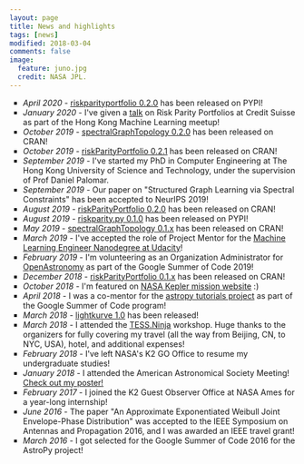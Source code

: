 ```yaml
---
layout: page
title: News and highlights
tags: [news]
modified: 2018-03-04
comments: false
image:
  feature: juno.jpg
  credit: NASA JPL.
---
```


<ul style="list-style-type:square">
   <li> <i>April 2020</i> - <a href="https://www.github.com/dppalomar/riskparity.py"><u>riskparityportfolio 0.2.0</u></a> has been released on PYPI!
   <li> <i>January 2020</i> - I've given a <a href="https://speakerdeck.com/mirca/breaking-down-risk-parity-portfolios-a-practical-open-source-implementation"><u>talk</u></a> on Risk Parity Portfolios at Credit Suisse as part of the Hong Kong Machine Learning meetup!
   <li> <i>October 2019</i> - <a href="https://www.github.com/dppalomar/spectralGraphTopology"><u>spectralGraphTopology 0.2.0</u></a> has been released on CRAN!
   <li> <i>October 2019</i> - <a href="https://www.github.com/dppalomar/riskParityPortfolio"><u>riskParityPortfolio 0.2.1</u></a> has been released on CRAN!
   <li> <i>September 2019</i> - I've started my PhD in Computer Engineering at The Hong Kong University of Science
   and Technology, under the supervision of Prof Daniel Palomar.
   <li> <i>September 2019</i> - Our paper on "Structured Graph Learning via Spectral Constraints" has been accepted to NeurIPS 2019!
   <li> <i>August 2019</i> - <a href="https://www.github.com/dppalomar/riskParityPortfolio"><u>riskParityPortfolio 0.2.0</u></a> has been released on CRAN!
   <li> <i>August 2019</i> - <a href="https://www.github.com/mirca/riskparity.py"><u>riskparity.py 0.1.0</u></a> has been released on PYPI!
   <li> <i>May 2019</i> - <a href="https://www.github.com/dppalomar/spectralGraphTopology"><u>spectralGraphTopology 0.1.x</u></a> has been released on CRAN!
   <li> <i>March 2019</i> - I've accepted the role of Project Mentor for the <a href="https://www.udacity.com/course/machine-learning-engineer-nanodegree--nd009t">Machine Learning Engineer Nanodegree at Udacity</a>!
   <li> <i>February 2019</i> - I'm volunteering as an Organization Administrator for <a href="https://openastronomy.org/gsoc/gsoc2019/#/mentors"><u>OpenAstronomy</u></a>
   as part of the Google Summer of Code 2019!
   <li> <i>December 2018</i> - <a href="https://www.github.com/dppalomar/riskParityPortfolio"><u>riskParityPortfolio 0.1.x</u></a> has been released on CRAN!
   <li> <i>October 2018</i> - I'm featured on <a href="https://exoplanets.nasa.gov/news/1529/meet-the-kepler-mission-team/"><u>NASA Kepler mission website</u></a> :)
   <li> <i> April 2018 </i>- I was a co-mentor for the
   <a href="https://github.com/astropy/astropy-tutorials">astropy tutorials project</a> as part of the Google Summer of Code program!
   <li> <i> March 2018 </i> - <a href="https://keplerscience.arc.nasa.gov/new-kepler-data-analysis-tools-and-tutorials-lightkurve-v10.html">
   <u>lightkurve 1.0</u></a> has been released!
   <li> <i>March 2018</i> - I attended the <a href="https://tess.ninja"><u>TESS.Ninja</u></a> workshop.
Huge thanks to the organizers for fully covering my travel (all the way from Beijing,
CN, to NYC, USA), hotel, and additional expenses!
   <li> <i>February 2018</i> - I've left NASA's K2 GO Office to resume my undergraduate studies!
   <li> <i>January 2018</i> - I attended the American Astronomical Society Meeting!<a href="https://github.com/mirca/ze_aas_poster/blob/master/poster.pdf">
   <u>Check out my poster!</u></a>
   <li> <i>February 2017</i> - I joined the K2 Guest Observer Office at NASA Ames for a year-long internship!
   <li> <i>June 2016</i> - The paper "An Approximate Exponentiated Weibull Joint Envelope-Phase Distribution"
was accepted to the IEEE Symposium on Antennas and Propagation 2016, and I was
awarded an IEEE travel grant!
   <li> <i>March 2016</i> - I got selected for the Google Summer of Code 2016 for the AstroPy project!
